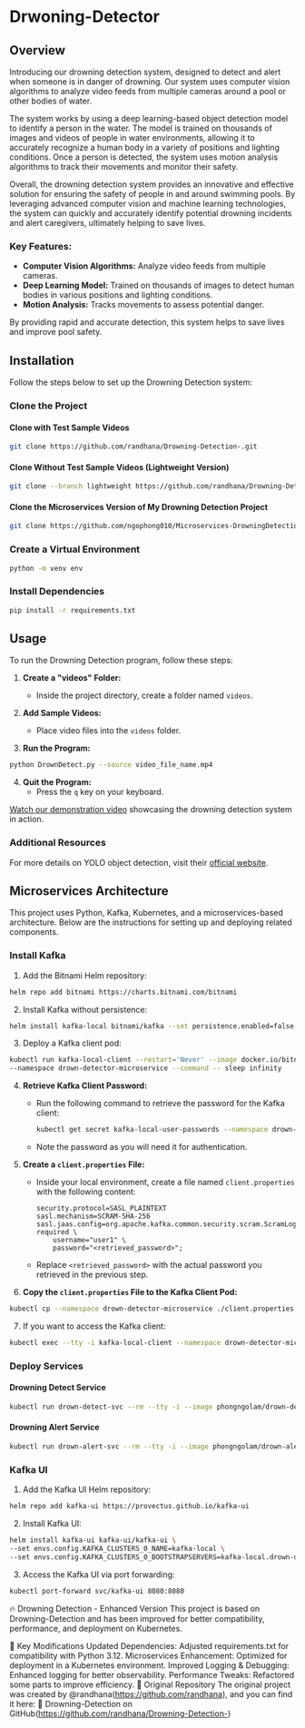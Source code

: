 # Drwoning-Detector

## Overview
Introducing our drowning detection system, designed to detect and alert when someone is in danger of drowning.
Our system uses computer vision algorithms to analyze video feeds from multiple cameras around a pool or other bodies of water.

The system works by using a deep learning-based object detection model to identify a person in the water. The model is trained on thousands of images and videos of people in water environments, allowing it to accurately recognize a human body in a variety of positions and lighting conditions. Once a person is detected, the system uses motion analysis algorithms to track their movements and monitor their safety.

Overall, the drowning detection system provides an innovative and effective solution for ensuring the safety of people in and around swimming pools. By leveraging advanced computer vision and machine learning technologies, the system can quickly and accurately identify potential drowning incidents and alert caregivers, ultimately helping to save lives.

### Key Features:
- **Computer Vision Algorithms:** Analyze video feeds from multiple cameras.
- **Deep Learning Model:** Trained on thousands of images to detect human bodies in various positions and lighting conditions.
- **Motion Analysis:** Tracks movements to assess potential danger.

By providing rapid and accurate detection, this system helps to save lives and improve pool safety.


## Installation

Follow the steps below to set up the Drowning Detection system:

### Clone the Project
#### Clone with Test Sample Videos
```bash
git clone https://github.com/randhana/Drowning-Detection-.git
```

#### Clone Without Test Sample Videos (Lightweight Version)
```bash
git clone --branch lightweight https://github.com/randhana/Drowning-Detection-.git
```

#### Clone the Microservices Version of My Drowning Detection Project
```bash
git clone https://github.com/ngophong010/Microservices-DrowningDetection.git
```

### Create a Virtual Environment
```bash
python -m venv env
```

### Install Dependencies
```bash
pip install -r requirements.txt
```

## Usage

To run the Drowning Detection program, follow these steps:

1. **Create a "videos" Folder:**
   - Inside the project directory, create a folder named `videos`.

2. **Add Sample Videos:**
   - Place video files into the `videos` folder.

3. **Run the Program:**
```bash
python DrownDetect.py --source video_file_name.mp4
```

4. **Quit the Program:**
   - Press the `q` key on your keyboard.

[Watch our demonstration video](https://youtu.be/99GdhIozAQ8) showcasing the drowning detection system in action.

### Additional Resources

For more details on YOLO object detection, visit their [official website](https://pjreddie.com/darknet/yolo/).

## Microservices Architecture

This project uses Python, Kafka, Kubernetes, and a microservices-based architecture. Below are the instructions for setting up and deploying related components.

### Install Kafka
1. Add the Bitnami Helm repository:
```bash
helm repo add bitnami https://charts.bitnami.com/bitnami
```

2. Install Kafka without persistence:
```bash
helm install kafka-local bitnami/kafka --set persistence.enabled=false,zookeeper.persistence.enabled=false
```

3. Deploy a Kafka client pod:
```bash
kubectl run kafka-local-client --restart='Never' --image docker.io/bitnami/kafka:3.3.1-debian-11-r19 \
--namespace drown-detector-microservice --command -- sleep infinity
```

4. **Retrieve Kafka Client Password:**
   - Run the following command to retrieve the password for the Kafka client:
     ```bash
     kubectl get secret kafka-local-user-passwords --namespace drown-detector-microservice -o jsonpath='{.data.client-passwords}' | base64 -d
     ```
   - Note the password as you will need it for authentication.

5. **Create a `client.properties` File:**
   - Inside your local environment, create a file named `client.properties` with the following content:
     ```
     security.protocol=SASL_PLAINTEXT
     sasl.mechanism=SCRAM-SHA-256
     sasl.jaas.config=org.apache.kafka.common.security.scram.ScramLoginModule required \
         username="user1" \
         password="<retrieved_password>";
     ```
   - Replace `<retrieved_password>` with the actual password you retrieved in the previous step.

6. **Copy the `client.properties` File to the Kafka Client Pod:**
```bash
kubectl cp --namespace drown-detector-microservice ./client.properties kafka-local-client:/tmp/client.properties
```

7. If you want to access the Kafka client:
```bash
kubectl exec --tty -i kafka-local-client --namespace drown-detector-microservice -- bash
```

### Deploy Services
#### Drowning Detect Service
```bash
kubectl run drown-detect-svc --rm --tty -i --image phongngolam/drown-detect-service --restart Never --namespace drown-detector-microservice
```
 
#### Drowning Alert Service
```bash
kubectl run drown-alert-svc --rm --tty -i --image phongngolam/drown-alert-service --restart Never --namespace drown-detector-microservice
```

### Kafka UI
1. Add the Kafka UI Helm repository:
```bash
helm repo add kafka-ui https://provectus.github.io/kafka-ui
```

2. Install Kafka UI:
```bash
helm install kafka-ui kafka-ui/kafka-ui \
--set envs.config.KAFKA_CLUSTERS_0_NAME=kafka-local \
--set envs.config.KAFKA_CLUSTERS_0_BOOTSTRAPSERVERS=kafka-local.drown-detector-microservice.svc.cluster.local:9092
```

3. Access the Kafka UI via port forwarding:
```bash
kubectl port-forward svc/kafka-ui 8080:8080
```

🔥 Drowning Detection - Enhanced Version
This project is based on Drowning-Detection and has been improved for better compatibility, performance, and deployment on Kubernetes.

🚀 Key Modifications
Updated Dependencies: Adjusted requirements.txt for compatibility with Python 3.12.
Microservices Enhancement: Optimized for deployment in a Kubernetes environment.
Improved Logging & Debugging: Enhanced logging for better observability.
Performance Tweaks: Refactored some parts to improve efficiency.
📌 Original Repository
The original project was created by @randhana(https://github.com/randhana), and you can find it here:
🔗 Drowning-Detection on GitHub(https://github.com/randhana/Drowning-Detection-)

